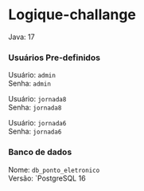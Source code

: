 # Logique-challange


Java: 17

### Usuários Pre-definidos


Usuário: `admin` <br>
Senha: `admin`

Usuário: `jornada8` <br>
Senha: `jornada8`

Usuário: `jornada6` <br>
Senha: `jornada6`

### Banco de dados

Nome: `db_ponto_eletronico` <br>
Versão: `PostgreSQL 16